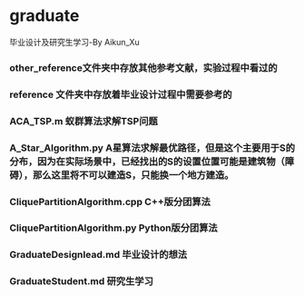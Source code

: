 ﻿# graduate
毕业设计及研究生学习-By Aikun_Xu
### other_reference文件夹中存放其他参考文献，实验过程中看过的
### reference 文件夹中存放着毕业设计过程中需要参考的
### ACA_TSP.m 蚁群算法求解TSP问题
### A_Star_Algorithm.py A星算法求解最优路径，但是这个主要用于S的分布，因为在实际场景中，已经找出的S的设置位置可能是建筑物（障碍），那么这里将不可以建造S，只能换一个地方建造。
### CliquePartitionAlgorithm.cpp C++版分团算法
### CliquePartitionAlgorithm.py  Python版分团算法
### GraduateDesignIead.md  毕业设计的想法
### GraduateStudent.md  研究生学习

